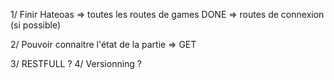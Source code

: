 1/ Finir Hateoas 
=> toutes les routes de games DONE
=> routes de connexion (si possible)

2/ Pouvoir connaitre l'état de la partie 
=> GET 

3/ RESTFULL ? 
4/ Versionning ?
